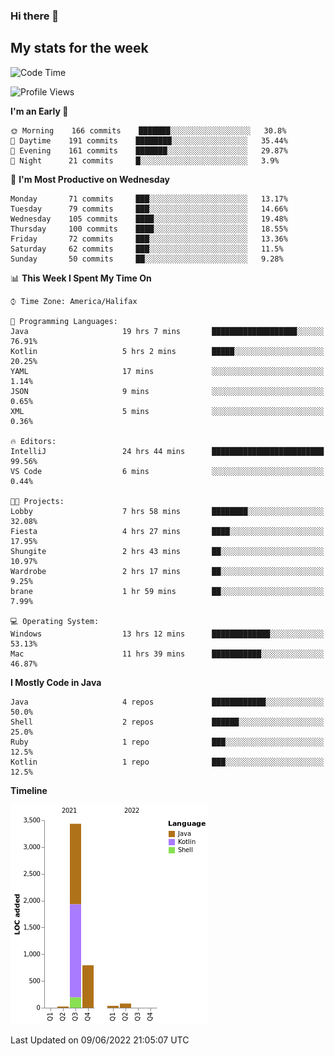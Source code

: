 ### Hi there 👋

## My stats for the week
<!--START_SECTION:waka-->
![Code Time](http://img.shields.io/badge/Code%20Time-259%20hrs%2059%20mins-blue)

![Profile Views](http://img.shields.io/badge/Profile%20Views-0-blue)

**I'm an Early 🐤** 

```text
🌞 Morning    166 commits    ███████░░░░░░░░░░░░░░░░░░   30.8% 
🌆 Daytime    191 commits    ████████░░░░░░░░░░░░░░░░░   35.44% 
🌃 Evening    161 commits    ███████░░░░░░░░░░░░░░░░░░   29.87% 
🌙 Night      21 commits     █░░░░░░░░░░░░░░░░░░░░░░░░   3.9%

```
📅 **I'm Most Productive on Wednesday** 

```text
Monday       71 commits     ███░░░░░░░░░░░░░░░░░░░░░░   13.17% 
Tuesday      79 commits     ███░░░░░░░░░░░░░░░░░░░░░░   14.66% 
Wednesday    105 commits    ████░░░░░░░░░░░░░░░░░░░░░   19.48% 
Thursday     100 commits    ████░░░░░░░░░░░░░░░░░░░░░   18.55% 
Friday       72 commits     ███░░░░░░░░░░░░░░░░░░░░░░   13.36% 
Saturday     62 commits     ███░░░░░░░░░░░░░░░░░░░░░░   11.5% 
Sunday       50 commits     ██░░░░░░░░░░░░░░░░░░░░░░░   9.28%

```


📊 **This Week I Spent My Time On** 

```text
⌚︎ Time Zone: America/Halifax

💬 Programming Languages: 
Java                     19 hrs 7 mins       ███████████████████░░░░░░   76.91% 
Kotlin                   5 hrs 2 mins        █████░░░░░░░░░░░░░░░░░░░░   20.25% 
YAML                     17 mins             ░░░░░░░░░░░░░░░░░░░░░░░░░   1.14% 
JSON                     9 mins              ░░░░░░░░░░░░░░░░░░░░░░░░░   0.65% 
XML                      5 mins              ░░░░░░░░░░░░░░░░░░░░░░░░░   0.36%

🔥 Editors: 
IntelliJ                 24 hrs 44 mins      █████████████████████████   99.56% 
VS Code                  6 mins              ░░░░░░░░░░░░░░░░░░░░░░░░░   0.44%

🐱‍💻 Projects: 
Lobby                    7 hrs 58 mins       ████████░░░░░░░░░░░░░░░░░   32.08% 
Fiesta                   4 hrs 27 mins       ████░░░░░░░░░░░░░░░░░░░░░   17.95% 
Shungite                 2 hrs 43 mins       ██░░░░░░░░░░░░░░░░░░░░░░░   10.97% 
Wardrobe                 2 hrs 17 mins       ██░░░░░░░░░░░░░░░░░░░░░░░   9.25% 
brane                    1 hr 59 mins        ██░░░░░░░░░░░░░░░░░░░░░░░   7.99%

💻 Operating System: 
Windows                  13 hrs 12 mins      █████████████░░░░░░░░░░░░   53.13% 
Mac                      11 hrs 39 mins      ███████████░░░░░░░░░░░░░░   46.87%

```

**I Mostly Code in Java** 

```text
Java                     4 repos             ████████████░░░░░░░░░░░░░   50.0% 
Shell                    2 repos             ██████░░░░░░░░░░░░░░░░░░░   25.0% 
Ruby                     1 repo              ███░░░░░░░░░░░░░░░░░░░░░░   12.5% 
Kotlin                   1 repo              ███░░░░░░░░░░░░░░░░░░░░░░   12.5%

```


**Timeline**

![Chart not found](https://raw.githubusercontent.com/lyndseyy/lyndseyy/main/charts/bar_graph.png) 


 Last Updated on 09/06/2022 21:05:07 UTC
<!--END_SECTION:waka-->